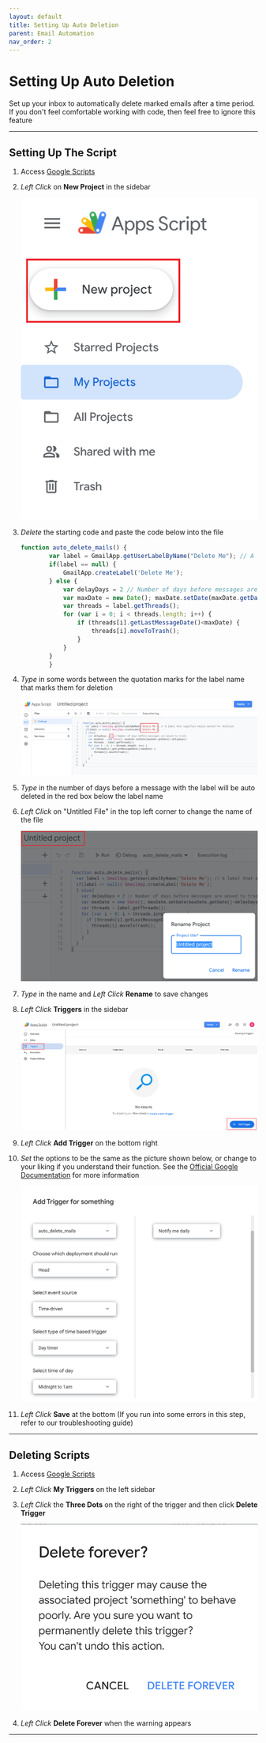 ```yaml
---
layout: default
title: Setting Up Auto Deletion
parent: Email Automation
nav_order: 2
---
```


# Setting Up Auto Deletion

Set up your inbox to automatically delete marked emails after a time period. If you don't feel comfortable working with code, then feel free to ignore this feature

---

## Setting Up The Script

1. Access <a href="https://script.google.com" target="_blank">Google Scripts</a>

2. *Left Click* on **New Project** in the sidebar

    <img src = "https://github.com/Joonior-Programmer/Gmail_Docs/blob/master/assets/images/automationImg/createScript.png?raw=true">

3. *Delete* the starting code and paste the code below into the file

    ```js 
    function auto_delete_mails() { 
            var label = GmailApp.getUserLabelByName("Delete Me"); // A label that signifies emails marked for deletion 
            if(label == null) { 
                GmailApp.createLabel('Delete Me'); 
            } else { 
                var delayDays = 2 // Number of days before messages are moved to trash 
                var maxDate = new Date(); maxDate.setDate(maxDate.getDate()-delayDays);
                var threads = label.getThreads(); 
                for (var i = 0; i < threads.length; i++) { 
                    if (threads[i].getLastMessageDate()<maxDate) { 
                        threads[i].moveToTrash(); 
                    }
                } 
            } 
            }
    ``` 

4. *Type* in some words between the quotation marks for the label name that marks them for deletion

    <img src = "https://github.com/Joonior-Programmer/Gmail_Docs/blob/master/assets/images/automationImg/scriptCode.png?raw=true">

5. *Type* in the number of days before a message with the label will be auto deleted in the red box below the label name

6. *Left Click* on "Untitled File" in the top left corner to change the name of the file

    <img src = "https://github.com/Joonior-Programmer/Gmail_Docs/blob/master/assets/images/automationImg/nameScript.png?raw=true">

7. *Type* in the name and *Left Click* **Rename** to save changes

6. *Left Click* **Triggers** in the sidebar

    <img src = "https://github.com/Joonior-Programmer/Gmail_Docs/blob/master/assets/images/automationImg/triggerScript.png?raw=true">

7. *Left Click* **Add Trigger** on the bottom right

8. *Set* the options to be the same as the picture shown below, or change to your liking if you understand their function. See the <a href="https://developers.google.com/apps-script/guides/triggers/installable">Official Google Documentation</a> for more information

    <img src = "https://github.com/Joonior-Programmer/Gmail_Docs/blob/master/assets/images/automationImg/scriptOptions.png?raw=true">

9. *Left Click* **Save** at the bottom (If you run into some errors in this step, refer to our troubleshooting guide)

---

## Deleting Scripts

1. Access <a href="https://script.google.com" target="_blank">Google Scripts</a>

2. *Left Click* **My Triggers** on the left sidebar

3. *Left Click* the **Three Dots** on the right of the trigger and then click **Delete Trigger**

    <img src = "https://github.com/Joonior-Programmer/Gmail_Docs/blob/master/assets/images/automationImg/deleteTriggerWarning.png?raw=true">

4. *Left Click* **Delete Forever** when the warning appears

---